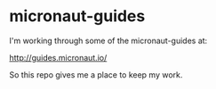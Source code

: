 # micronaut-guides #

I'm working through some of the micronaut-guides at:

<http://guides.micronaut.io/>

So this repo gives me a place to keep my work.
